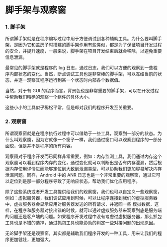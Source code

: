 # 脚手架与观察窗

### 1. 脚手架

所谓脚手架就是在程序编写过程中用于方便调试到各种辅助工具。为什么要叫脚手架，是因为它和盖房子时搭建的脚手架作用有些类似，都是为了保证项目开发过程的安全，并提升速度，一般来说，脚手架在项目开发结束后就会移除，以避免重要信息泄漏。

最常见的脚手架就是程序的 log 日志，通过日志，我们可以方便的观察到一些程序内部状态的变化。当然，断点调试工具也是非常棒的脚手架，可以冻结当前的状态，并逐一观察其程序运行到某一个状态时内部各个数据值。

当然，对于有 GUI 的程序而言，背景色也是非常重要的脚手架，可以在开发过程中帮助我们精确的观察一个组件的具体大小。

这些小小的工具似乎稀松平常，但是却对我们的程序开发至关重要。

### 2. 观察窗

所谓观察窗就是在程序执行过程中可以借助于一些工具，观察到一部分的状态。为什么叫观察窗，因为它就像一个窗子一样，我们通过窗口可以观察到程序的一部分面貌，但是并不是程序的所有内容。

观察窗对于程序开发而已同样非常重要，例如：内存监测工具，我们通过内存这个观察窗可以看到程序内存的变化，通过变化就可以判断出是否有内存泄漏，然后根据内存使用详情进而能够定位到大致到泄漏类型，可以协助我们更加容易解决内存泄漏问题。同样，Android 中的 ANR 日志也是一个非常重要的观察窗，通过它可以定位到是那一部分程序导致了无响应状态，帮助我们优化应用程序。

除了这些系统或者开发工具提供给我们的观察窗，我们也可以自定义一些观察窗，例如：虚拟服务器，我们调试应用到时候，可以让程序连接到我们的虚拟服务器中，虚拟服务器会显示应用对服务器发送的所有请求，并返回一些 模拟数据，这样，在程序和服务器对接出错的时候，就可以通过虚拟服务器来观察到底是服务端的问题还是客户端的问题。如果程序开发过程中没有考虑过虚拟服务器，那么抓包工具也是不错的选择，通过抓包工具也能协助的判定一些对接问题的出现原因。

无论脚手架还是观察窗，其实都是辅助我们程序开发的一种工具，用来让我们的程序更加健壮，更加强大。